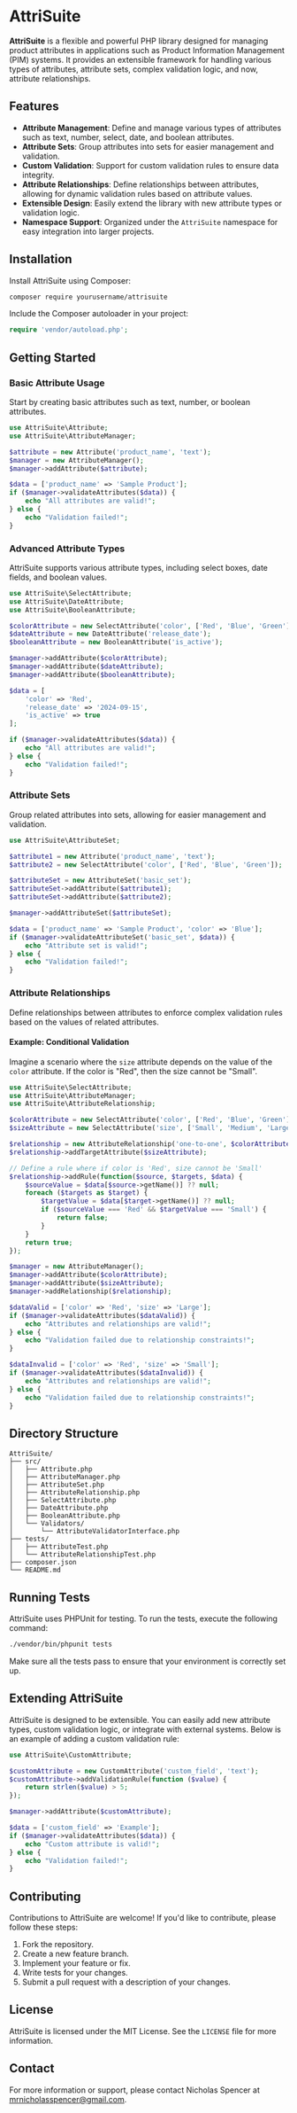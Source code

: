 # AttriSuite

**AttriSuite** is a flexible and powerful PHP library designed for managing product attributes in applications such as Product Information Management (PIM) systems. It provides an extensible framework for handling various types of attributes, attribute sets, complex validation logic, and now, attribute relationships.

## Features

- **Attribute Management**: Define and manage various types of attributes such as text, number, select, date, and boolean attributes.
- **Attribute Sets**: Group attributes into sets for easier management and validation.
- **Custom Validation**: Support for custom validation rules to ensure data integrity.
- **Attribute Relationships**: Define relationships between attributes, allowing for dynamic validation rules based on attribute values.
- **Extensible Design**: Easily extend the library with new attribute types or validation logic.
- **Namespace Support**: Organized under the `AttriSuite` namespace for easy integration into larger projects.

## Installation

Install AttriSuite using Composer:

```bash
composer require yourusername/attrisuite
```

Include the Composer autoloader in your project:

```php
require 'vendor/autoload.php';
```

## Getting Started

### Basic Attribute Usage

Start by creating basic attributes such as text, number, or boolean attributes.

```php
use AttriSuite\Attribute;
use AttriSuite\AttributeManager;

$attribute = new Attribute('product_name', 'text');
$manager = new AttributeManager();
$manager->addAttribute($attribute);

$data = ['product_name' => 'Sample Product'];
if ($manager->validateAttributes($data)) {
    echo "All attributes are valid!";
} else {
    echo "Validation failed!";
}
```

### Advanced Attribute Types

AttriSuite supports various attribute types, including select boxes, date fields, and boolean values.

```php
use AttriSuite\SelectAttribute;
use AttriSuite\DateAttribute;
use AttriSuite\BooleanAttribute;

$colorAttribute = new SelectAttribute('color', ['Red', 'Blue', 'Green']);
$dateAttribute = new DateAttribute('release_date');
$booleanAttribute = new BooleanAttribute('is_active');

$manager->addAttribute($colorAttribute);
$manager->addAttribute($dateAttribute);
$manager->addAttribute($booleanAttribute);

$data = [
    'color' => 'Red',
    'release_date' => '2024-09-15',
    'is_active' => true
];

if ($manager->validateAttributes($data)) {
    echo "All attributes are valid!";
} else {
    echo "Validation failed!";
}
```

### Attribute Sets

Group related attributes into sets, allowing for easier management and validation.

```php
use AttriSuite\AttributeSet;

$attribute1 = new Attribute('product_name', 'text');
$attribute2 = new SelectAttribute('color', ['Red', 'Blue', 'Green']);

$attributeSet = new AttributeSet('basic_set');
$attributeSet->addAttribute($attribute1);
$attributeSet->addAttribute($attribute2);

$manager->addAttributeSet($attributeSet);

$data = ['product_name' => 'Sample Product', 'color' => 'Blue'];
if ($manager->validateAttributeSet('basic_set', $data)) {
    echo "Attribute set is valid!";
} else {
    echo "Validation failed!";
}
```

### Attribute Relationships

Define relationships between attributes to enforce complex validation rules based on the values of related attributes.

#### Example: Conditional Validation

Imagine a scenario where the `size` attribute depends on the value of the `color` attribute. If the color is "Red", then the size cannot be "Small".

```php
use AttriSuite\SelectAttribute;
use AttriSuite\AttributeManager;
use AttriSuite\AttributeRelationship;

$colorAttribute = new SelectAttribute('color', ['Red', 'Blue', 'Green']);
$sizeAttribute = new SelectAttribute('size', ['Small', 'Medium', 'Large']);

$relationship = new AttributeRelationship('one-to-one', $colorAttribute);
$relationship->addTargetAttribute($sizeAttribute);

// Define a rule where if color is 'Red', size cannot be 'Small'
$relationship->addRule(function($source, $targets, $data) {
    $sourceValue = $data[$source->getName()] ?? null;
    foreach ($targets as $target) {
        $targetValue = $data[$target->getName()] ?? null;
        if ($sourceValue === 'Red' && $targetValue === 'Small') {
            return false;
        }
    }
    return true;
});

$manager = new AttributeManager();
$manager->addAttribute($colorAttribute);
$manager->addAttribute($sizeAttribute);
$manager->addRelationship($relationship);

$dataValid = ['color' => 'Red', 'size' => 'Large'];
if ($manager->validateAttributes($dataValid)) {
    echo "Attributes and relationships are valid!";
} else {
    echo "Validation failed due to relationship constraints!";
}

$dataInvalid = ['color' => 'Red', 'size' => 'Small'];
if ($manager->validateAttributes($dataInvalid)) {
    echo "Attributes and relationships are valid!";
} else {
    echo "Validation failed due to relationship constraints!";
}
```

## Directory Structure

```plaintext
AttriSuite/
├── src/
│   ├── Attribute.php
│   ├── AttributeManager.php
│   ├── AttributeSet.php
│   ├── AttributeRelationship.php
│   ├── SelectAttribute.php
│   ├── DateAttribute.php
│   ├── BooleanAttribute.php
│   └── Validators/
│       └── AttributeValidatorInterface.php
├── tests/
│   ├── AttributeTest.php
│   └── AttributeRelationshipTest.php
├── composer.json
└── README.md
```

## Running Tests

AttriSuite uses PHPUnit for testing. To run the tests, execute the following command:

```bash
./vendor/bin/phpunit tests
```

Make sure all the tests pass to ensure that your environment is correctly set up.

## Extending AttriSuite

AttriSuite is designed to be extensible. You can easily add new attribute types, custom validation logic, or integrate with external systems. Below is an example of adding a custom validation rule:

```php
use AttriSuite\CustomAttribute;

$customAttribute = new CustomAttribute('custom_field', 'text');
$customAttribute->addValidationRule(function ($value) {
    return strlen($value) > 5;
});

$manager->addAttribute($customAttribute);

$data = ['custom_field' => 'Example'];
if ($manager->validateAttributes($data)) {
    echo "Custom attribute is valid!";
} else {
    echo "Validation failed!";
}
```

## Contributing

Contributions to AttriSuite are welcome! If you'd like to contribute, please follow these steps:

1. Fork the repository.
2. Create a new feature branch.
3. Implement your feature or fix.
4. Write tests for your changes.
5. Submit a pull request with a description of your changes.

## License

AttriSuite is licensed under the MIT License. See the `LICENSE` file for more information.

## Contact

For more information or support, please contact Nicholas Spencer at mrnicholasspencer@gmail.com.